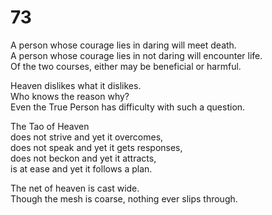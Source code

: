 # 73

A person whose courage lies in daring will meet death.<br/>
A person whose courage lies in not daring will encounter life.<br/>
Of the two courses, either may be beneficial or harmful.<br/>

Heaven dislikes what it dislikes.<br/>
Who knows the reason why?<br/>
Even the True Person has difficulty with such a question.<br/>

The Tao of Heaven<br/>
does not strive and yet it overcomes,<br/>
does not speak and yet it gets responses,<br/>
does not beckon and yet it attracts,<br/>
is at ease and yet it follows a plan.<br/>

The net of heaven is cast wide.<br/>
Though the mesh is coarse, nothing ever slips through.<br/>